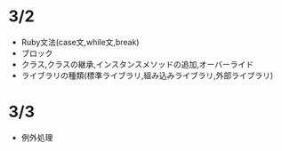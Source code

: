 # 3/2
- Ruby文法(case文,while文,break)
- ブロック
- クラス,クラスの継承,インスタンスメソッドの追加,オーバーライド
- ライブラリの種類(標準ライブラリ,組み込みライブラリ,外部ライブラリ)

# 3/3
- 例外処理
